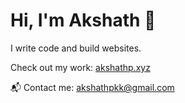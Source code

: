 # Hi, I'm Akshath 👋

I write code and build websites. 

Check out my work: [akshathp.xyz](https://akshathp.xyz)  

📬 Contact me: akshathpkk@gmail.com
